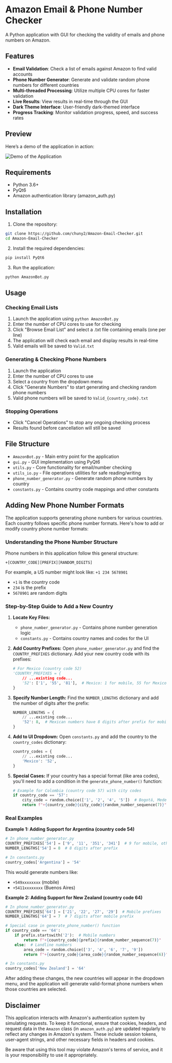 # Amazon Email & Phone Number Checker

A Python application with GUI for checking the validity of emails and phone numbers on Amazon.

## Features

- **Email Validation**: Check a list of emails against Amazon to find valid accounts
- **Phone Number Generator**: Generate and validate random phone numbers for different countries
- **Multi-threaded Processing**: Utilize multiple CPU cores for faster validation
- **Live Results**: View results in real-time through the GUI
- **Dark Theme Interface**: User-friendly dark-themed interface
- **Progress Tracking**: Monitor validation progress, speed, and success rates

## Preview

Here’s a demo of the application in action:

![Demo of the Application](AmazonGif.gif)

## Requirements

- Python 3.6+
- PyQt6
- Amazon authentication library (amazon_auth.py)

## Installation

1. Clone the repository:
```bash
git clone https://github.com/chuny2/Amazon-Email-Checker.git
cd Amazon-Email-Checker
```

2. Install the required dependencies:
```bash
pip install PyQt6
```

3. Run the application:
```bash
python AmazonBot.py
```

## Usage

### Checking Email Lists

1. Launch the application using `python AmazonBot.py`
2. Enter the number of CPU cores to use for checking
3. Click "Browse Email List" and select a .txt file containing emails (one per line)
4. The application will check each email and display results in real-time
5. Valid emails will be saved to `Valid.txt`

### Generating & Checking Phone Numbers

1. Launch the application 
2. Enter the number of CPU cores to use
3. Select a country from the dropdown menu
4. Click "Generate Numbers" to start generating and checking random phone numbers
5. Valid phone numbers will be saved to `Valid_{country_code}.txt`

### Stopping Operations

- Click "Cancel Operations" to stop any ongoing checking process
- Results found before cancellation will still be saved

## File Structure

- `AmazonBot.py` - Main entry point for the application
- `gui.py` - GUI implementation using PyQt6
- `utils.py` - Core functionality for email/number checking
- `utils_io.py` - File operations utilities for safe reading/writing
- `phone_number_generator.py` - Generate random phone numbers by country
- `constants.py` - Contains country code mappings and other constants

## Adding New Phone Number Formats

The application supports generating phone numbers for various countries. Each country follows specific phone number formats. Here's how to add or modify country phone number formats:

### Understanding the Phone Number Structure

Phone numbers in this application follow this general structure:
```
+[COUNTRY_CODE][PREFIX][RANDOM_DIGITS]
```

For example, a US number might look like: `+1 234 5678901`
- `+1` is the country code
- `234` is the prefix
- `5678901` are random digits

### Step-by-Step Guide to Add a New Country

1. **Locate Key Files:**
   - `phone_number_generator.py` - Contains phone number generation logic
   - `constants.py` - Contains country names and codes for the UI

2. **Add Country Prefixes:**
   Open `phone_number_generator.py` and find the `COUNTRY_PREFIXES` dictionary. Add your new country code with its prefixes:

   ```python
   # For Mexico (country code 52)
   'COUNTRY_PREFIXES = {
       // ...existing code...
       '52': ['1', '55', '81'],  # Mexico: 1 for mobile, 55 for Mexico City, 81 for Monterrey
   }
   ```

3. **Specify Number Length:**
   Find the `NUMBER_LENGTHS` dictionary and add the number of digits after the prefix:

   ```python
   NUMBER_LENGTHS = {
       // ...existing code...
       '52': 8,  # Mexican numbers have 8 digits after prefix for mobile
   }
   ```

4. **Add to UI Dropdown:**
   Open `constants.py` and add the country to the `country_codes` dictionary:

   ```python
   country_codes = {
       // ...existing code...
       'Mexico': '52',
   }
   ```

5. **Special Cases:**
   If your country has a special format (like area codes), you'll need to add a condition in the `generate_phone_number()` function:

   ```python
   # Example for Colombia (country code 57) with city codes
   if country_code == '57':
       city_code = random.choice(['1', '2', '4', '5'])  # Bogotá, Medellín, Cali, Barranquilla
       return f"+{country_code}{city_code}{random_number_sequence(7)}"
   ```

### Real Examples

**Example 1: Adding Support for Argentina (country code 54)**

```python
# In phone_number_generator.py
COUNTRY_PREFIXES['54'] = ['9', '11', '351', '341']  # 9 for mobile, others for city codes
NUMBER_LENGTHS['54'] = 8  # 8 digits after prefix

# In constants.py
country_codes['Argentina'] = '54'
```

This would generate numbers like:
- `+549xxxxxxxx` (mobile)
- `+5411xxxxxxxx` (Buenos Aires)

**Example 2: Adding Support for New Zealand (country code 64)**

```python
# In phone_number_generator.py
COUNTRY_PREFIXES['64'] = ['21', '22', '27', '29']  # Mobile prefixes
NUMBER_LENGTHS['64'] = 7  # 7 digits after mobile prefix

# Special case in generate_phone_number() function
if country_code == '64':
    if prefix.startswith('2'):  # Mobile numbers
        return f"+{country_code}{prefix}{random_number_sequence(7)}"
    else:  # Landline numbers
        area_code = random.choice(['3', '4', '6', '7', '9'])
        return f"+{country_code}{area_code}{random_number_sequence(6)}"

# In constants.py
country_codes['New Zealand'] = '64'
```

After adding these changes, the new countries will appear in the dropdown menu, and the application will generate valid-format phone numbers when those countries are selected.

## Disclaimer

This application interacts with Amazon's authentication system by simulating requests. To keep it functional, ensure that cookies, headers, and request data in the `Amazon` class (in `amazon_auth.py`) are updated regularly to reflect any changes in Amazon's system. These include session tokens, user-agent strings, and other necessary fields in headers and cookies.

Be aware that using this tool may violate Amazon's terms of service, and it is your responsibility to use it appropriately.
